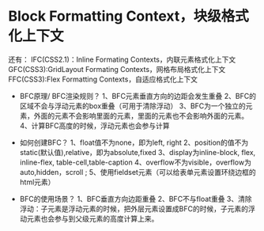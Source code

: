 # Block Formatting Context，块级格式化上下文
还有：
  IFC(CSS2.1)：Inline Formating Contexts，内联元素格式化上下文
  GFC(CSS3):GridLayout Formating Contexts，网格布局格式化上下文
  FFC(CSS3):Flex Formatting Contexts，自适应格式化上下文

* BFC原理/ BFC渲染规则？
  1、BFC元素垂直方向的边距会发生重叠
  2、BFC的区域不会与浮动元素的box重叠（可用于清除浮动）
  3、BFC为一个独立的元素，外面的元素不会影响里面的元素，里面的元素也不会影响外面的元素。
  4、计算BFC高度的时候，浮动元素也会参与计算

* 如何创建BFC？
  1、float值不为none，即为left, right
  2、position的值不为static(默认值),relative，即为absolute,fixed
  3、display为inline-block, flex, inline-flex, table-cell,table-caption
  4、overflow不为visible，overflow为auto,hidden，scroll ;
  5、使用fieldset元素（可以给表单元素设置环绕边框的html元素）

* BFC的使用场景？
  1、BFC垂直方向边距重叠
  2、BFC不与float重叠
  3、清除浮动：子元素是浮动元素的时候，把外层元素设置成BFC的时候，子元素的浮动元素也会参与到父级元素的高度计算上来。
